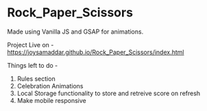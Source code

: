 # Rock_Paper_Scissors

Made using Vanilla JS and GSAP for animations.

Project Live on - https://joysamaddar.github.io/Rock_Paper_Scissors/index.html

Things left to do -
1. Rules section
2. Celebration Animations
3. Local Storage functionality to store and retreive score on refresh
4. Make mobile responsive
